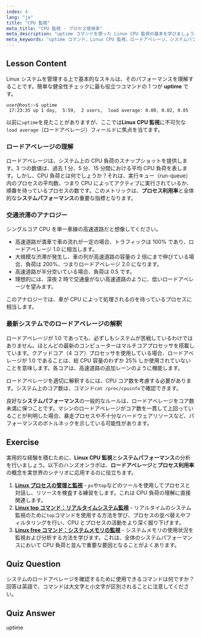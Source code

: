 ```yaml
---
index: 4
lang: "ja"
title: "CPU 監視"
meta_title: "CPU 監視 - プロセス使用率"
meta_description: "uptime コマンドを使った Linux CPU 監視の基本を学びましょう。この初心者向けガイドでは、ロードアベレージの解釈、プロセス使用率の理解、システムパフォーマンスの評価方法を解説します。"
meta_keywords: "uptime コマンド，Linux CPU 監視，ロードアベレージ，システムパフォーマンス，プロセス使用率，Linux チュートリアル，初心者ガイド"
---
```


## Lesson Content

Linux システムを管理する上で基本的なスキルは、そのパフォーマンスを理解することです。簡単な健全性チェックに最も役立つコマンドの 1 つが **uptime** です。

```
user@host:~$ uptime
 17:23:35 up 1 day,  5:59,  2 users,  load average: 0.00, 0.02, 0.05
```

以前に`uptime`を見たことがありますが、ここでは**Linux CPU 監視**に不可欠な`load average`（ロードアベレージ）フィールドに焦点を当てます。

### ロードアベレージの理解

ロードアベレージは、システム上の CPU 負荷のスナップショットを提供します。3 つの数値は、過去 1 分、5 分、15 分間における平均 CPU 負荷を表します。しかし、CPU 負荷とは何でしょうか？それは、実行キュー（run-queue）内のプロセスの平均数、つまり CPU によってアクティブに実行されているか、順番を待っているプロセスの数です。このメトリックは、**プロセス利用率**と全体的な**システムパフォーマンス**の重要な指標となります。

### 交通渋滞のアナロジー

シングルコア CPU を単一車線の高速道路だと想像してください。

- 高速道路が満車で車の流れが一定の場合、トラフィックは 100% であり、ロードアベレージ 1.0 に相当します。
- 大規模な渋滞が発生し、車の列が高速道路の容量の 2 倍にまで伸びている場合、負荷は 200%、つまりロードアベレージ 2.0 になります。
- 高速道路が半分空いている場合、負荷は 0.5 です。
- 理想的には、深夜 2 時で交通量がない高速道路のように、低いロードアベレージを望みます。

このアナロジーでは、車が CPU によって処理されるのを待っているプロセスに相当します。

### 最新システムでのロードアベレージの解釈

ロードアベレージが 1.0 であっても、必ずしもシステムが苦戦しているわけではありません。ほとんどの最新のコンピューターはマルチコアプロセッサを搭載しています。クアッドコア（4 コア）プロセッサを使用している場合、ロードアベレージが 1.0 であることは、総 CPU 容量のわずか 25% しか使用されていないことを意味します。各コアは、高速道路の追加レーンのように機能します。

ロードアベレージを適切に解釈するには、CPU コア数を考慮する必要があります。システム上のコア数は、コマンド`cat /proc/cpuinfo`で確認できます。

良好な**システムパフォーマンス**の一般的なルールは、ロードアベレージをコア数未満に保つことです。マシンのロードアベレージがコア数を一貫して上回っていることが判明した場合、暴走プロセスや不十分なハードウェアリソースなど、パフォーマンスのボトルネックを示している可能性があります。

## Exercise

実用的な経験を積むために、**Linux CPU 監視**と**システムパフォーマンス**の分析を行いましょう。以下のハンズオンラボは、**ロードアベレージ**と**プロセス利用率**の概念を実世界のシナリオに応用するのに役立ちます。

1. **[Linux プロセスの管理と監視](https://labex.io/ja/labs/comptia-manage-and-monitor-linux-processes-590864)** - `ps`や`top`などのツールを使用してプロセスと対話し、リソースを検査する練習をします。これは CPU 負荷の理解に直接関連します。
2. **[Linux top コマンド：リアルタイムシステム監視](https://labex.io/ja/labs/linux-linux-top-command-real-time-system-monitoring-388500)** - リアルタイムのシステム監視のために`top`コマンドを使用する方法を学び、プロセスの並べ替えやフィルタリングを行い、CPU とプロセスの活動をより深く掘り下げます。
3. **[Linux free コマンド：システムメモリの監視](https://labex.io/ja/labs/linux-linux-free-command-monitoring-system-memory-388496)** - システムメモリの使用状況を監視および分析する方法を学びます。これは、全体のシステムパフォーマンスにおいて CPU 負荷と並んで重要な要因となることがよくあります。

## Quiz Question

システムのロードアベレージを確認するために使用できるコマンドは何ですか？回答は英語で、コマンドは大文字と小文字が区別されることに注意してください。

## Quiz Answer

uptime
